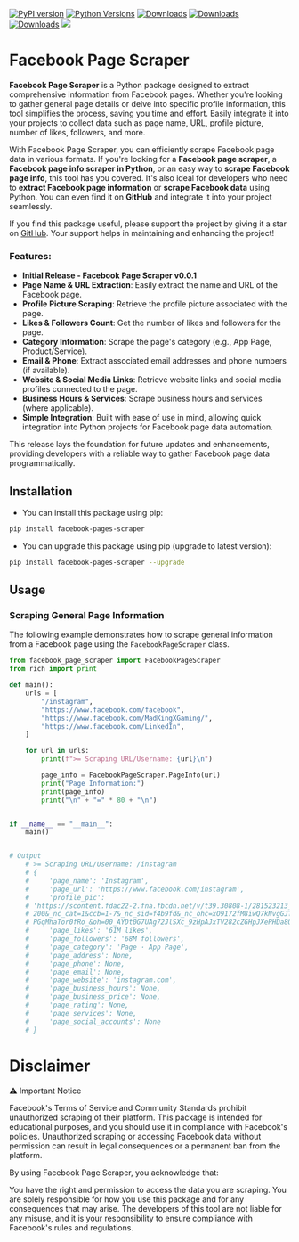 [![PyPI version](https://badge.fury.io/py/facebook-pages-scraper.svg)](https://badge.fury.io/py/facebook-pages-scraper)
[![Python Versions](https://img.shields.io/badge/python-3.9-blue)](https://pypi.org/project/facebook-pages-scraper/)
[![Downloads](https://static.pepy.tech/badge/facebook-pages-scraper)](https://pepy.tech/project/facebook-pages-scraper)
[![Downloads](https://static.pepy.tech/badge/facebook-pages-scraper/month)](https://pepy.tech/project/facebook-pages-scraper)
[![Downloads](https://static.pepy.tech/badge/facebook-pages-scraper/week)](https://pepy.tech/project/facebook-pages-scraper)
![](https://api.visitorbadge.io/api/VisitorHit?user=SSujitX&facebook-pages-scraper&countColor=%237B1E7A)

# Facebook Page Scraper

**Facebook Page Scraper** is a Python package designed to extract comprehensive information from Facebook pages. Whether you're looking to gather general page details or delve into specific profile information, this tool simplifies the process, saving you time and effort. Easily integrate it into your projects to collect data such as page name, URL, profile picture, number of likes, followers, and more.

With Facebook Page Scraper, you can efficiently scrape Facebook page data in various formats. If you're looking for a **Facebook page scraper**, a **Facebook page info scraper in Python**, or an easy way to **scrape Facebook page info**, this tool has you covered. It's also ideal for developers who need to **extract Facebook page information** or **scrape Facebook data** using Python. You can even find it on **GitHub** and integrate it into your project seamlessly.

If you find this package useful, please support the project by giving it a star on [GitHub](https://github.com/SSujitX/facebook-pages-scraper). Your support helps in maintaining and enhancing the project!

### Features:

- **Initial Release - Facebook Page Scraper v0.0.1**
- **Page Name & URL Extraction**: Easily extract the name and URL of the Facebook page.
- **Profile Picture Scraping**: Retrieve the profile picture associated with the page.
- **Likes & Followers Count**: Get the number of likes and followers for the page.
- **Category Information**: Scrape the page's category (e.g., App Page, Product/Service).
- **Email & Phone**: Extract associated email addresses and phone numbers (if available).
- **Website & Social Media Links**: Retrieve website links and social media profiles connected to the page.
- **Business Hours & Services**: Scrape business hours and services (where applicable).
- **Simple Integration**: Built with ease of use in mind, allowing quick integration into Python projects for Facebook page data automation.

This release lays the foundation for future updates and enhancements, providing developers with a reliable way to gather Facebook page data programmatically.

## Installation

- You can install this package using pip:

```sh
pip install facebook-pages-scraper
```

- You can upgrade this package using pip (upgrade to latest version):

```sh
pip install facebook-pages-scraper --upgrade
```

## Usage

### Scraping General Page Information

The following example demonstrates how to scrape general information from a Facebook page using the `FacebookPageScraper` class.

```python
from facebook_page_scraper import FacebookPageScraper
from rich import print

def main():
    urls = [
        "/instagram",
        "https://www.facebook.com/facebook",
        "https://www.facebook.com/MadKingXGaming/",
        "https://www.facebook.com/LinkedIn",
    ]

    for url in urls:
        print(f">= Scraping URL/Username: {url}\n")

        page_info = FacebookPageScraper.PageInfo(url)
        print("Page Information:")
        print(page_info)
        print("\n" + "=" * 80 + "\n")


if __name__ == "__main__":
    main()


# Output
    # >= Scraping URL/Username: /instagram
    # {
    #     'page_name': 'Instagram',
    #     'page_url': 'https://www.facebook.com/instagram',
    #     'profile_pic':
    # 'https://scontent.fdac22-2.fna.fbcdn.net/v/t39.30808-1/281523213_5154082218010914_1249949579548042028_n.jpg?stp=dst-jpg_s200x
    # 200&_nc_cat=1&ccb=1-7&_nc_sid=f4b9fd&_nc_ohc=xO9172fM8iwQ7kNvgGJTeKm&_nc_zt=24&_nc_ht=scontent.fdac22-2.fna&_nc_gid=AxLYcAimX
    # PGqMhaTor0fRo_&oh=00_AYDt0G7UAg72JlSXc_9zHpAJxTV282cZGHpJXePHDa8O5Q&oe=671B59A9',
    #     'page_likes': '61M likes',
    #     'page_followers': '68M followers',
    #     'page_category': 'Page · App Page',
    #     'page_address': None,
    #     'page_phone': None,
    #     'page_email': None,
    #     'page_website': 'instagram.com',
    #     'page_business_hours': None,
    #     'page_business_price': None,
    #     'page_rating': None,
    #     'page_services': None,
    #     'page_social_accounts': None
    # }
```

# Disclaimer

⚠️ Important Notice

Facebook's Terms of Service and Community Standards prohibit unauthorized scraping of their platform. This package is intended for educational purposes, and you should use it in compliance with Facebook's policies. Unauthorized scraping or accessing Facebook data without permission can result in legal consequences or a permanent ban from the platform.

By using Facebook Page Scraper, you acknowledge that:

You have the right and permission to access the data you are scraping.
You are solely responsible for how you use this package and for any consequences that may arise.
The developers of this tool are not liable for any misuse, and it is your responsibility to ensure compliance with Facebook's rules and regulations.
